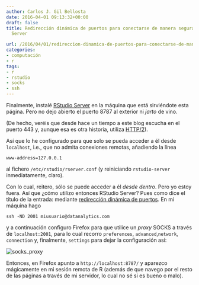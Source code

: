 ```yaml
---
author: Carlos J. Gil Bellosta
date: 2016-04-01 09:13:32+00:00
draft: false
title: Redirección dinámica de puertos para conectarse de manera segura con RStudio
  Server

url: /2016/04/01/redireccion-dinamica-de-puertos-para-conectarse-de-manera-segura-con-rstudio-server/
categories:
- computación
- r
tags:
- r
- rstudio
- socks
- ssh
---
```


Finalmente, instalé [RStudio Server](https://www.rstudio.com/products/rstudio/) en la máquina que está sirviéndote esta página. Pero no dejo abierto el puerto 8787 al exterior ni _jarto_ de vino.

(De hecho, veréis que desde hace un tiempo a este blog escucha en el puerto 443 y, aunque esa es otra historia, utiliza [HTTP/2](https://http2.github.io/)).

Así que lo he configurado para que solo se pueda acceder a él desde `localhost`, i.e., que no admita conexiones remotas, añadiendo la línea

`www-address=127.0.0.1`

al fichero `/etc/rstudio/rserver.conf` (y reiniciando `rstudio-server` inmediatamente, claro).

Con lo cual, reitero, sólo se puede acceder a él _desde dentro_. Pero yo estoy fuera. Así que
¿cómo utilizo entonces RStudio Server? Pues como dice el título de la entrada: mediante [redirección dinámica de puertos](https://es.wikipedia.org/wiki/Redirecci%C3%B3n_de_puertos#Redirecci.C3.B3n_din.C3.A1mica_de_puertos). En mi máquina hago

`ssh -ND 2001 miusuario@datanalytics.com`

y a continuación configuro Firefox para que utilice un _proxy_ SOCKS a través de `localhost:2001`, para lo cual recorro `preferences`, `advanced`,`network`, `connection` y, finalmente, `settings` para dejar la configuración así:

![socks_proxy](/wp-uploads/2016/03/socks_proxy.png)

Entonces, en Firefox apunto a `http://localhost:8787/` y aparezco mágicamente en mi sesión remota de R (además de que navego por el resto de las páginas a través de mi servidor, lo cual no sé si es bueno o malo).
